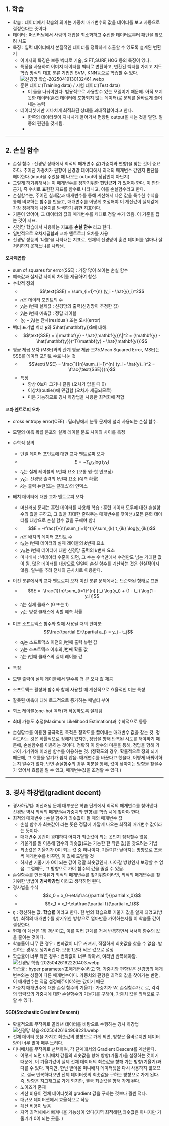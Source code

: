 ## 1. 학습 
- 학습 : 데이터에서 학습의 의미는 가중치 매개변수의 값을 데이터를 보고 자동으로 결정한다는 뜻이다.
- 데이터 : 머신러닝에서 사람의 개입을 최소화하고 수집한 데이터로부터 패턴을 찾으려 시도
- 특징 : 입력 데이터에서 본질적인 데이터를 정확하게 추출할 수 있도록 설계된 변환기
	- 이미지의 특징은 보통 벡터로 기술, SIFT,SURF,HOG 등의 특징이 있다.
	- 특징을 사용하여 이미지 데이터를 벡터로 변환하고, 변환된 벡터를 가지고 지도 학습 방식의 대표 분류 기법인 SVM, KNN등으로 학습할 수 있다.![신경망 학습-20250419130132461.webp](images/%EC%8B%A0%EA%B2%BD%EB%A7%9D%20%ED%95%99%EC%8A%B5-20250419130132461.webp)
	- 훈련 데이터(Training data) / 시험 데이터(Test data) 
		- 이 둘을 나눠야한다. 범용적으로 사용할수 있는 모델이기 때문에. 아직 보지 못한 데이터(훈련 데이터에 포함되지 않는 데이터)로 문제를 올바르게 풀어내는 능력
	- 데이터셋에만 지나치게 최적화된 상태를 과대적합이라고 한다. 
		- 한쪽의 데이터셋이 지나치게 들어가서 편향된 output을 내는 것을 말함. 일종의 편견을 갖게됨.
		- 
***
## 2. 손실 함수
- 손실 함수 : 신경망 상태에서 최적의 매개변수 값(가중치와 편향)을 찾는 것이 중요하다. 주어진 가중치가 편향이 신경망 데이터에서 최적의 매개변수 값인지 판단을 해야한다.(input을 주었을 때 나오는 output이 정답인지 아닌지) 
- 그렇게 하기위해서는 이 매개변수를 정하기위한 **판단근거** 가 있어야 한다. 이 판단 근거, 즉 수치로 표현한 지표를 함수로 나타내고, 이를 손실함수라고 한다. 
- 손실함수는, 주어진 실제값과 매개변수를 통해 계산해서 나온 값을 특수한 수식을 통해 비교하는 함수를 만들고, 매개변수를 어떻게 조정해야 이 계산값이 실제값에 가장 정확하게 나올지를 탐색하기 위한 지표이다.
- 기준이 있어야, 그 데이터의 값의 매개변수를 제대로 정할 수가 있음. 이 기준을 잡는 것이 지표.
- 신경망 학습에서 사용하는 지표를 **손실 함수** 라고 한다. 
- 일반적으로 오차제곱합과 교차 엔트로피 오차를 사용
- 신경망 성능의 '나쁨'을 나타내는 지표로, 현재의 신경망이 훈련 데이터를 얼마나 잘 처리하지 못하느냐를 나타냄.
#### 오차제곱합
- sum of squares for error(SSE) : 가장 많이 쓰이는 손실 함수
- 예측값과 실제값 사이의 차이를 제곱하여 합산. 
-  수학적 정의 
   - $$\text{SSE} = \sum_{i=1}^{n} (y_i - \hat{y}_i)^2$$
	- $n$은 데이터 포인트의 수
	- $y_i$는 $i$번째 실제값 : 신경망의 출력(신경망이 추정한 값)
	- $\hat{y}_i$는 $i$번째 예측값 : 정답 레이블
	- $(y_i - \hat{y}_i)$는 잔차(residual) 또는 오차(error) 
-  벡터 표기법 벡터 $\mathbf{y}$와 $\hat{\mathbf{y}}$에 대해: 
    - $$\text{SSE} = \|\mathbf{y} - \hat{\mathbf{y}}\|^2 = (\mathbf{y} - \hat{\mathbf{y}})^T(\mathbf{y} - \hat{\mathbf{y}})$$ 
- 평균 제곱 오차 (MSE)와의 관계 평균 제곱 오차(Mean Squared Error, MSE)는 SSE를 데이터 포인트 수로 나눈 것
    - $$\text{MSE} = \frac{1}{n}\sum_{i=1}^{n} (y_i - \hat{y}_i)^2 = \frac{\text{SSE}}{n}$$ 
    - 특징 
      - 항상 0보다 크거나 같음 (오차가 없을 때 0) 
      - 이상치(outlier)에 민감함 (오차가 제곱되므로) 
      - 미분 가능하므로 경사 하강법을 사용한 최적화에 적합

#### 교차 엔트로피 오차
- cross entropy error(CEE) : 딥러닝에서 분류 문제에 널리 사용되는 손실 함수.
- 모델의 예측 확률 분포와 실제 레이블 분포 사이의 차이를 측정
- 수학적 정의 
	- 단일 데이터 포인트에 대한 교차 엔트로피 오차 
    - $$E = -\sum_{k} t_k \log(y_k)$$
	- $t_k$는 실제 레이블의 $k$번째 요소 (보통 원-핫 인코딩) 
	- $y_k$는 신경망 출력의 $k$번째 요소 (예측 확률)
	- $k$는 출력 뉴런(또는 클래스)의 인덱스 
- 배치 데이터에 대한 교차 엔트로피 오차 
	- 머신러닝 문제는 훈련 데이터를 사용해 학습 : 훈련 데이터 모두에 대한 손실함수의 값을 구하고, 그 값을 최대한 줄여주는 매개변수를 찾아냄.(모든 훈련 데이터를 대상으로 손실 함수 값을 구해야 함.)
	- $$E = -\frac{1}{n}\sum_{i=1}^{n}\sum_{k} t_{ik} \log(y_{ik})$$ 
	- $n$은 배치의 데이터 포인트 수 
	- $t_{ik}$는 $i$번째 데이터의 실제 레이블의 $k$번째 요소 
	- $y_{ik}$는 $i$번째 데이터에 대한 신경망 출력의 $k$번째 요소 
	- 미니배치 : 빅데이터 수준이 되면, 그 수는 수백만에서 수천만도 넘는 거대한 값이 됨. 많은 데이터를 대상으로 일일이 손실 함수를 계산하는 것은 현실적이지 않음. 일부를 추려 전체의 근사치로 이용한다.

- 이진 분류에서의 교차 엔트로피 오차 이진 분류 문제에서는 단순화된 형태로 표현 
    - $$E = -\frac{1}{n}\sum_{i=1}^{n} [t_i \log(y_i) + (1 - t_i) \log(1 - y_i)]$$
	- $t_i$는 실제 클래스 (0 또는 1) 
	- $y_i$는 양성 클래스에 속할 예측 확률 
- 미분 소프트맥스 함수와 함께 사용될 때의 편미분: 
    $$\frac{\partial E}{\partial a_j} = y_j - t_j$$ 
	- $a_j$는 소프트맥스 이전의 $j$번째 출력 뉴런 값 
	- $y_j$는 소프트맥스 이후의 $j$번째 확률 값 
	- $t_j$는 $j$번째 클래스의 실제 레이블 값 
- 특징 
- 모델 출력이 실제 레이블에서 멀수록 더 큰 오차 값 제공 
- 소프트맥스 활성화 함수와 함께 사용할 때 계산적으로 효율적인 미분 특성 
- 잘못된 예측에 대해 로그적으로 증가하는 페널티 부여
- 희소 레이블(one-hot 벡터)과 작동하도록 설계됨 
- 최대 가능도 추정(Maximum Likelihood Estimation)과 수학적으로 동등

- 손실함수를 이용한 궁극적인 목적은 정확도를 끌어내는 매개변수 값을 찾는 것. 정확도라는 것은 확률적으로 정해져 있지만, 정답을 향해 반복된 시도를 해야하기 때문에, 손실함수를 이용하는 것이다. 정확히 이 함수의 미분을 통해, 정답을 향해 가까이 가기위해 이러한 함수를 이용하는 것. (정확도의 경우, 확률적으로 정의 되기 때문에, 그 흐름을 알기가 쉽지 않음. 매개변수를 바꾼다고 했을때, 어떻게 바꿔야하는지 알수가 없다. 반면 손실함수의 경우 미분을 통해, 값이 낮아지는 방향을 찾을수가 있어서 흐름을 알 수 있고, 매개변수값을 조정할 수 있다.)

***
## 3. 경사 하강법(gradient decent)
- 경사하강법: 머신러닝 문제 대부분은 학습 단계에서 최적의 매개변수를 찾아낸다. 신경망 역시 최적의 매개변수(가중치와 편향)를 학습 시에 찾아야 한다. 
- 최적의 매개변수 : 손실 함수가 최솟값이 될 때의 매개변수 값
	- 손실 함수가 최솟값이 라는 뜻은 정답에 가깝게 나오는 최적의 매개변수 값이라는 뜻이다. 
	- 매개변수 공간이 광대하여 어디가 최솟값이 되는 곳인지 짐작할수 없음.
	- 기울기를 잘 이용해 함수의 최솟값(또는 가능한 한 작은 값)을 찾으려는 기법
	-  최솟값은 기울기가 0이 되는 값 중 하나이다. 기울기가 낮아지는 방향으로 조금씩 매개변수를 바꾸면, 이 값에 도달할 것 
	- 하지만 기울기가 0이 되는 값이 정말 최솟값인지, 나아갈 방향인지 보장할 수 없음. 그럼에도, 그 방향으로 가야 함수의 값을 줄일 수 있음.
- 손실함수를 만든이유가 최적의 매개변수를 찾기위함이라면, 최적의 매개변수를 찾기위한 방법이 **경사하강법** 이라고 생각하면 된다.
- 경사법을 수식  
	- $$x_0 = x_0-\eta\frac{\partial f}{\partial x_0}$$ 
    - $$x_1 = x_1-\eta\frac{\partial f}{\partial x_1}$$
- $\eta$ : 갱신하는 값. **학습률** 이라고 한다. 한 번의 학습으로 기울기 값을 알게 되었고(방향), 최적의 매개변수를 찾기위한 방향으로 얼마만큼 가야하는지를 이 학습률 값이 결정한다. 
- 현재 이 계산은 1회 갱신이고, 이를 여러 단계를 거쳐 반복하면서 서서히 함수의 값을 줄이는 것이다. 
- 학습률이 너무 큰 경우 : 변화값이 너무 커져서, 적절하게 최솟값을 찾을 수 없음. 발산하는 경우도 생겨버린다. 보통 1보다 작은 값으로 설정
- 학습률이 너무 작은 경우 : 변화값이 너무 작아서, 여러번 반복해야함.![신경망 학습-20250426162220403.webp](images/%EC%8B%A0%EA%B2%BD%EB%A7%9D%20%ED%95%99%EC%8A%B5-20250426162220403.webp)
- 학습률 : hyper parameter(초매개변수)라고 함. 가중치와 편향같은 신경망의 매개변수와는 성질이 다른 매개변수이다. 가중치와 편향은 최적의 값을 찾아가는 반면, 이 매개변수는 직접 설정해주어야하는 값이기 때문
- 가중치 매개변수에 대한 손실 함수의 기울기 : 가중치가 $W$, 손실함수가 $L$ 로, 각각의 입력값의 가중치에 대한 손실함수의 기울기를 구해야, 가중치 값을 최적으로 구할 수 있다.
#### SGD(Stochastic Gradient Descent)
- 확률적으로 무작위로 골라낸 데이터를 바탕으로 수행하는 경사 하강법![신경망 학습-20250426164908221.webp](images/%EC%8B%A0%EA%B2%BD%EB%A7%9D%20%ED%95%99%EC%8A%B5-20250426164908221.webp)
- 전체 데이터 셋을 가지고 최솟값의 방향으로 가게 되면, 방향은 올바르지만 데이터양이 너무 많아 매우 느리다.
- 미니배치를 무작위로 선택하여, 각 단계에서의 Gradient Descent를 계산한다.
	- 이렇게 되면 미니배치 값들의 최솟값을 향해 방향(기울기)을 설정하는 것이기 때문에, 이 기울기값이 실제 전체 데이터의 최솟값을 향해 가는 방향(기울기)과 다를 수 있다. 하지만, 한번 받아온 미니배치 데이터셋을 다시 사용하지 않으므로, 결국 반복하다보면 전체 데이터셋의 최솟값을 구하는 방향으로 가게 된다. 즉, 방향은 지그재그로 가게 되지만, 결국 최솟값을 향해 가게 된다.
	- 노이즈가 존재
	- 계산 비용이 전체 데이터셋의 gradient 값을 구하는 것보다 훨씬 적다.
	- 대규모 데이터셋에서 효율적으로 작동
	- 계산 비용이 낮음
	- 지역 최적해에서 빠져나올 가능성이 있다(지역 최적해란,최솟값은 아니지만 기울기가 0이 되는 곳들. )